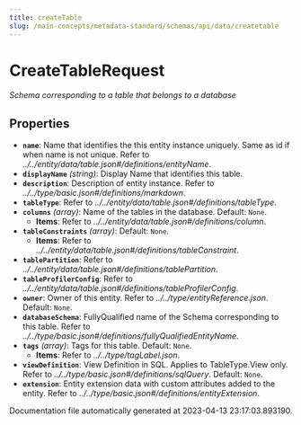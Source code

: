 ```yaml
---
title: createTable
slug: /main-concepts/metadata-standard/schemas/api/data/createtable
---
```


# CreateTableRequest

*Schema corresponding to a table that belongs to a database*

## Properties

- **`name`**: Name that identifies the this entity instance uniquely. Same as id if when name is not unique. Refer to *../../entity/data/table.json#/definitions/entityName*.
- **`displayName`** *(string)*: Display Name that identifies this table.
- **`description`**: Description of entity instance. Refer to *../../type/basic.json#/definitions/markdown*.
- **`tableType`**: Refer to *../../entity/data/table.json#/definitions/tableType*.
- **`columns`** *(array)*: Name of the tables in the database. Default: `None`.
  - **Items**: Refer to *../../entity/data/table.json#/definitions/column*.
- **`tableConstraints`** *(array)*: Default: `None`.
  - **Items**: Refer to *../../entity/data/table.json#/definitions/tableConstraint*.
- **`tablePartition`**: Refer to *../../entity/data/table.json#/definitions/tablePartition*.
- **`tableProfilerConfig`**: Refer to *../../entity/data/table.json#/definitions/tableProfilerConfig*.
- **`owner`**: Owner of this entity. Refer to *../../type/entityReference.json*. Default: `None`.
- **`databaseSchema`**: FullyQualified name of the Schema corresponding to this table. Refer to *../../type/basic.json#/definitions/fullyQualifiedEntityName*.
- **`tags`** *(array)*: Tags for this table. Default: `None`.
  - **Items**: Refer to *../../type/tagLabel.json*.
- **`viewDefinition`**: View Definition in SQL. Applies to TableType.View only. Refer to *../../type/basic.json#/definitions/sqlQuery*. Default: `None`.
- **`extension`**: Entity extension data with custom attributes added to the entity. Refer to *../../type/basic.json#/definitions/entityExtension*.


Documentation file automatically generated at 2023-04-13 23:17:03.893190.
